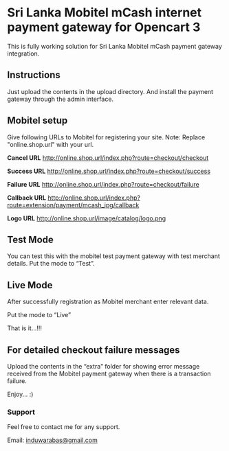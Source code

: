 
Sri Lanka Mobitel mCash internet payment gateway for Opencart 3
===============================================================

This is fully working solution for Sri Lanka Mobitel mCash payment gateway
integration.

 

Instructions
------------

Just upload the contents in the upload directory. And install the payment
gateway through the admin interface.


Mobitel setup
-------------
Give following URLs to Mobitel for registering your site.
Note: Replace "online.shop.url" with your url.

**Cancel URL**
http://online.shop.url/index.php?route=checkout/checkout

**Success URL**
http://online.shop.url/index.php?route=checkout/success

**Failure URL**
http://online.shop.url/index.php?route=checkout/failure

**Callback URL**
http://online.shop.url/index.php?route=extension/payment/mcash_ipg/callback

**Logo URL**
http://online.shop.url/image/catalog/logo.png
 

Test Mode
---------
You can test this with the mobitel test payment gateway with test merchant
details. Put the mode to “Test”.

 

Live Mode
---------
After successfully registration as Mobitel merchant enter relevant data.

Put the mode to “Live”

That is it...!!!

 

For detailed checkout failure messages
--------------------------------------

Upload the contents in the “extra” folder for showing error message received
from the Mobitel payment gateway when there is a transaction failure.

 

Enjoy... :)

 

### Support

Feel free to contact me for any support.

Email: induwarabas@gmail.com 

###  

